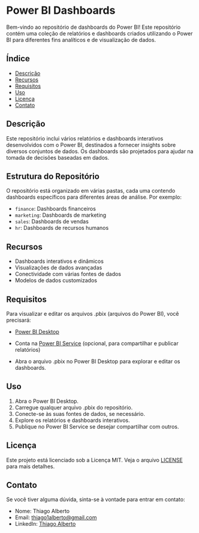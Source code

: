 # Power BI Dashboards

Bem-vindo ao repositório de dashboards do Power BI! Este repositório contém uma coleção de relatórios e dashboards criados utilizando o Power BI para diferentes fins analíticos e de visualização de dados.

## Índice

- [Descrição](#descrição)
- [Recursos](#recursos)
- [Requisitos](#requisitos)
- [Uso](#uso)
- [Licença](#licença)
- [Contato](#contato)

## Descrição

Este repositório inclui vários relatórios e dashboards interativos desenvolvidos com o Power BI, destinados a fornecer insights sobre diversos conjuntos de dados. Os dashboards são projetados para ajudar na tomada de decisões baseadas em dados.

## Estrutura do Repositório

O repositório está organizado em várias pastas, cada uma contendo dashboards específicos para diferentes áreas de análise. Por exemplo:

- `finance`: Dashboards financeiros
- `marketing`: Dashboards de marketing
- `sales`: Dashboards de vendas
- `hr`: Dashboards de recursos humanos

## Recursos

- Dashboards interativos e dinâmicos
- Visualizações de dados avançadas
- Conectividade com várias fontes de dados
- Modelos de dados customizados

## Requisitos

Para visualizar e editar os arquivos .pbix (arquivos do Power BI), você precisará:

- [Power BI Desktop](https://powerbi.microsoft.com/desktop/)
- Conta na [Power BI Service](https://powerbi.microsoft.com/service/) (opcional, para compartilhar e publicar relatórios)

- Abra o arquivo .pbix no Power BI Desktop para explorar e editar os dashboards.

## Uso

1. Abra o Power BI Desktop.
2. Carregue qualquer arquivo .pbix do repositório.
3. Conecte-se às suas fontes de dados, se necessário.
4. Explore os relatórios e dashboards interativos.
5. Publique no Power BI Service se desejar compartilhar com outros.

## Licença

Este projeto está licenciado sob a Licença MIT. Veja o arquivo [LICENSE](LICENSE) para mais detalhes.

## Contato

Se você tiver alguma dúvida, sinta-se à vontade para entrar em contato:

- Nome: Thiago Alberto
- Email: thiago1alberto@gmail.com
- LinkedIn: [Thiago Alberto](https://www.linkedin.com/in/thiago-alberto-864121190/)
